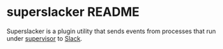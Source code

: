 superslacker README
===================

Superslacker is a plugin utility that sends events from
processes that run under [supervisor](http://supervisord.org)
to [Slack](https://slack.com).
